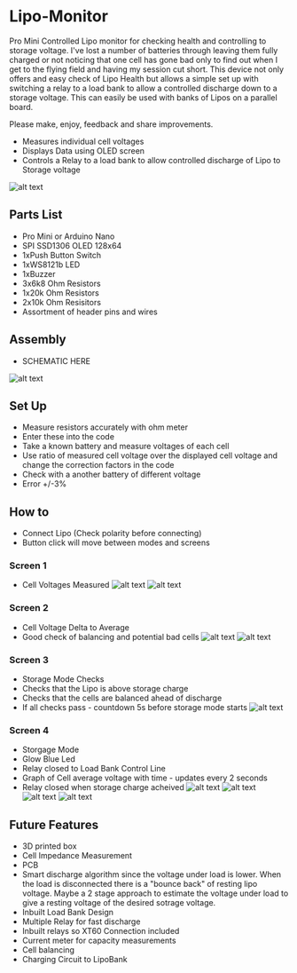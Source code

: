 # Lipo-Monitor

Pro Mini Controlled Lipo monitor for checking health and controlling to storage voltage. 
I've lost a number of batteries through leaving them fully charged or not noticing that one cell has gone bad only to find out when I get to the flying field and having my session cut short. This device not only offers and easy check of Lipo Health but allows a simple set up with switching a relay to a load bank to allow a controlled discharge down to a storage voltage. This can easily be used with banks of Lipos on a parallel board. 

Please make, enjoy, feedback and share improvements.

+ Measures individual cell voltages
+ Displays Data using OLED screen
+ Controls a Relay to a load bank to allow controlled discharge of Lipo to Storage voltage

![alt text](https://github.com/jrwrodgers/Lipo-Monitor/blob/master/images/Lipo1.jpg "Prototype1")

## Parts List
+ Pro Mini or Arduino Nano
+ SPI SSD1306 OLED 128x64
+ 1xPush Button Switch
+ 1xWS8121b LED
+ 1xBuzzer
+ 3x6k8 Ohm Resistors
+ 1x20k Ohm Resistors
+ 2x10k Ohm Resisitors
+ Assortment of header pins and wires

## Assembly

+ SCHEMATIC HERE
  
![alt text](https://github.com/jrwrodgers/Lipo-Monitor/blob/master/lipo.png "Logo Title Text 1")


## Set Up
+ Measure resistors accurately with ohm meter
+ Enter these into the code
+ Take a known battery and measure voltages of each cell
+ Use ratio of measured cell voltage over the displayed cell voltage and change the correction factors in the code
+ Check with a another battery of different voltage
+ Error +/-3%

## How to
+ Connect Lipo (Check polarity before connecting)
+ Button click will move between modes and screens

### Screen 1
+ Cell Voltages Measured
![alt text](https://github.com/jrwrodgers/Lipo-Monitor/blob/master/images/Screen1.jpg "Screen1")
![alt text](https://github.com/jrwrodgers/Lipo-Monitor/blob/master/images/Screen1_2.jpg "Screen1")


### Screen 2
+ Cell Voltage Delta to Average
+ Good check of balancing and potential bad cells
![alt text](https://github.com/jrwrodgers/Lipo-Monitor/blob/master/images/Screen2.jpg "Screen2")
![alt text](https://github.com/jrwrodgers/Lipo-Monitor/blob/master/images/Screen2_2.jpg "Screen2")

### Screen 3
+ Storage Mode Checks
+ Checks that the Lipo is above storage charge
+ Checks that the cells are balanced ahead of discharge
+ If all checks pass - countdown 5s before storage mode starts
![alt text](https://github.com/jrwrodgers/Lipo-Monitor/blob/master/images/Screen3_1.jpg "Screen3_checks")

### Screen 4
+ Storgage Mode
+ Glow Blue Led
+ Relay closed to Load Bank Control Line
+ Graph of Cell average voltage with time - updates every 2 seconds
+ Relay closed when storage charge acheived
![alt text](https://github.com/jrwrodgers/Lipo-Monitor/blob/master/images/Screen3_2.jpg "Screen3")
![alt text](https://github.com/jrwrodgers/Lipo-Monitor/blob/master/images/Screen3_3.jpg "Screen3")
![alt text](https://github.com/jrwrodgers/Lipo-Monitor/blob/master/images/Screen3_4.jpg "Screen3")
![alt text](https://github.com/jrwrodgers/Lipo-Monitor/blob/master/images/Screen3_5.jpg "Screen3")

## Future Features
+ 3D printed box
+ Cell Impedance Measurement
+ PCB
+ Smart discharge algorithm since the voltage under load is lower. When the load is disconnected there is a "bounce back" of resting lipo voltage. Maybe a 2 stage approach to estimate the voltage under load to give a resting voltage of the desired sotrage voltage.
+ Inbuilt Load Bank Design
+ Multiple Relay for fast discharge
+ Inbuilt relays so XT60 Connection included
+ Current meter for capacity measurements
+ Cell balancing
+ Charging Circuit to LipoBank

